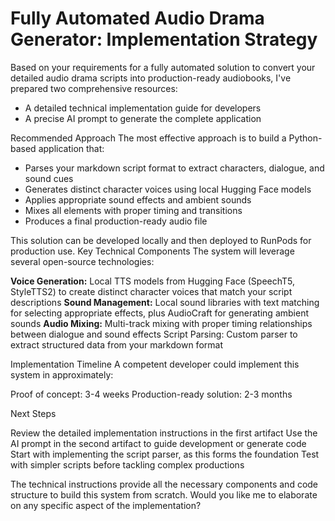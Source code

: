 # Fully Automated Audio Drama Generator: Implementation Strategy

Based on your requirements for a fully automated solution to convert your detailed audio drama scripts into production-ready audiobooks, I've prepared two comprehensive resources:

- A detailed technical implementation guide for developers
- A precise AI prompt to generate the complete application

Recommended Approach
The most effective approach is to build a Python-based application that:

- Parses your markdown script format to extract characters, dialogue, and sound cues
- Generates distinct character voices using local Hugging Face models
- Applies appropriate sound effects and ambient sounds
- Mixes all elements with proper timing and transitions
- Produces a final production-ready audio file

This solution can be developed locally and then deployed to RunPods for production use.
Key Technical Components
The system will leverage several open-source technologies:

**Voice Generation:** Local TTS models from Hugging Face (SpeechT5, StyleTTS2) to create distinct character voices that match your script descriptions
**Sound Management:** Local sound libraries with text matching for selecting appropriate effects, plus AudioCraft for generating ambient sounds
**Audio Mixing:** Multi-track mixing with proper timing relationships between dialogue and sound effects
Script Parsing: Custom parser to extract structured data from your markdown format

Implementation Timeline
A competent developer could implement this system in approximately:

Proof of concept: 3-4 weeks
Production-ready solution: 2-3 months

Next Steps

Review the detailed implementation instructions in the first artifact
Use the AI prompt in the second artifact to guide development or generate code
Start with implementing the script parser, as this forms the foundation
Test with simpler scripts before tackling complex productions

The technical instructions provide all the necessary components and code structure to build this system from scratch. Would you like me to elaborate on any specific aspect of the implementation?